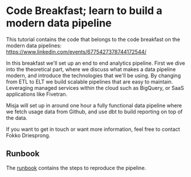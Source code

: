 # Code Breakfast; learn to build a modern data pipeline

This tutorial contains the code that belongs to the code breakfast on the modern data pipelines: https://www.linkedin.com/events/6775427378744172544/

In this breakfast we'll set up an end to end analytics pipeline. First we dive into the theoretical part, where we discuss what makes a data pipeline modern, and introduce the technologies that we'll be using. By changing from ETL to ELT we build scalable pipelines that are easy to maintain. Leveraging managed services within the cloud such as BigQuery, or SaaS applications like Fivetran.

Misja will set up in around one hour a fully functional data pipeline where we fetch usage data from Github, and use dbt to build reporting on top of the data.

If you want to get in touch or want more information, feel free to contact Fokko Driesprong.

## Runbook

The [runbook](runbook.md) contains the steps to reproduce the pipeline.
